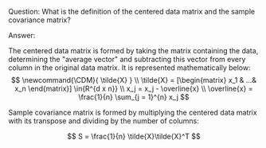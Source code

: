 
Question: What is the definition of the centered data matrix and the sample covariance matrix?

Answer: 

The centered data matrix is formed by taking the matrix containing the data, determining the "average vector" and subtracting this vector from every column in the original data matrix. It is represented mathematically below: 
$$
\newcommand{\CDM}{ \tilde{X} } \\
\tilde{X} = [\begin{matrix} x_1 & ...& x_n \end{matrix}] \in{R^{d x n}}  \\
x_j  = x_j - \overline{x} \\
\overline{x} = \frac{1}{n} \sum_{j = 1}^{n} x_j
$$

Sample covariance matrix is formed by multiplying the centered data matrix with its transpose and dividing by the number of columns: 

$$
S = \frac{1}{n} \tilde{X}\tilde{X}^T
$$